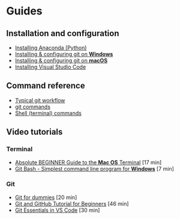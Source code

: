 # Guides

## Installation and configuration

- [Installing Anaconda (Python)](conda-install.md)
- [Installing & configuring git on **Windows**](git-install-windows.md)
- [Installing & configuring git on **macOS**](git-install-macos.md)
- [Installing Visual Studio Code](vscode-install.md)


## Command reference

- [Typical git workflow](git-workflow.md)
- [git commands](git-commands.md)
- [Shell (terminal) commands](shell-commands.md)


## Video tutorials


### Terminal 

- [Absolute BEGINNER Guide to the **Mac OS** Terminal](https://youtu.be/aKRYQsKR46I) [17 min]
- [Git Bash - Simplest command line program for **Windows**](https://youtu.be/yoZ910JQzrg) [7 min]

### Git

- [Git for dummies](https://youtu.be/mJ-qvsxPHpY) [20 min]
- [Git and GitHub Tutorial for Beginners](https://youtu.be/tRZGeaHPoaw) [46 min] 
- [Git Essentials in VS Code](https://youtu.be/twsYxYaQikI) [30 min]
